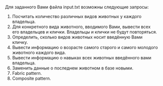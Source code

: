 Для заданного Вами файла input.txt возможны следующие запросы:
1. Посчитать количество различных видов животных у каждого владельца.
2. Для конкретного вида животного, вводимого Вами, вывести всех его владельцев и клички. Владельцы и клички не будут повторяться.
3. Определить, сколько видов животных носит введённую Вами кличку.
4. Вывести информацию о возрасте самого старого и самого молодого животного каждого вида.
5. Вывести информацию о навыках всех животных введённого вами владельца.
6. Заменить данные о последнем животном в базе новыми.
7. Fabric pattern. 
8. Composite pattern.
